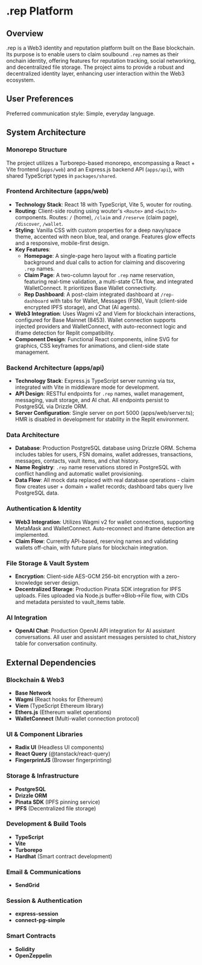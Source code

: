 # .rep Platform

## Overview
.rep is a Web3 identity and reputation platform built on the Base blockchain. Its purpose is to enable users to claim soulbound `.rep` names as their onchain identity, offering features for reputation tracking, social networking, and decentralized file storage. The project aims to provide a robust and decentralized identity layer, enhancing user interaction within the Web3 ecosystem.

## User Preferences
Preferred communication style: Simple, everyday language.

## System Architecture

### Monorepo Structure
The project utilizes a Turborepo-based monorepo, encompassing a React + Vite frontend (`apps/web`) and an Express.js backend API (`apps/api`), with shared TypeScript types in `packages/shared`.

### Frontend Architecture (apps/web)
- **Technology Stack**: React 18 with TypeScript, Vite 5, wouter for routing.
- **Routing**: Client-side routing using wouter's `<Route>` and `<Switch>` components. Routes: `/` (home), `/claim` and `/reserve` (claim page), `/discover`, `/wallet`.
- **Styling**: Vanilla CSS with custom properties for a deep navy/space theme, accented with neon blue, teal, and orange. Features glow effects and a responsive, mobile-first design.
- **Key Features**:
    - **Homepage**: A single-page hero layout with a floating particle background and dual calls to action for claiming and discovering `.rep` names.
    - **Claim Page**: A two-column layout for `.rep` name reservation, featuring real-time validation, a multi-state CTA flow, and integrated WalletConnect. It prioritizes Base Wallet connectivity.
    - **Rep Dashboard**: A post-claim integrated dashboard at `/rep-dashboard` with tabs for Wallet, Messages (FSN), Vault (client-side encrypted IPFS storage), and Chat (AI agents).
- **Web3 Integration**: Uses Wagmi v2 and Viem for blockchain interactions, configured for Base Mainnet (8453). Wallet connection supports injected providers and WalletConnect, with auto-reconnect logic and iframe detection for Replit compatibility.
- **Component Design**: Functional React components, inline SVG for graphics, CSS keyframes for animations, and client-side state management.

### Backend Architecture (apps/api)
- **Technology Stack**: Express.js TypeScript server running via tsx, integrated with Vite in middleware mode for development.
- **API Design**: RESTful endpoints for `.rep` names, wallet management, messaging, vault storage, and AI chat. All endpoints persist to PostgreSQL via Drizzle ORM.
- **Server Configuration**: Single server on port 5000 (apps/web/server.ts); HMR is disabled in development for stability in the Replit environment.

### Data Architecture
- **Database**: Production PostgreSQL database using Drizzle ORM. Schema includes tables for users, FSN domains, wallet addresses, transactions, messages, contacts, vault items, and chat history.
- **Name Registry**: `.rep` name reservations stored in PostgreSQL with conflict handling and automatic wallet provisioning.
- **Data Flow**: All mock data replaced with real database operations - claim flow creates user + domain + wallet records; dashboard tabs query live PostgreSQL data.

### Authentication & Identity
- **Web3 Integration**: Utilizes Wagmi v2 for wallet connections, supporting MetaMask and WalletConnect. Auto-reconnect and iframe detection are implemented.
- **Claim Flow**: Currently API-based, reserving names and validating wallets off-chain, with future plans for blockchain integration.

### File Storage & Vault System
- **Encryption**: Client-side AES-GCM 256-bit encryption with a zero-knowledge server design.
- **Decentralized Storage**: Production Pinata SDK integration for IPFS uploads. Files uploaded via Node.js buffer→Blob→File flow, with CIDs and metadata persisted to vault_items table.

### AI Integration
- **OpenAI Chat**: Production OpenAI API integration for AI assistant conversations. All user and assistant messages persisted to chat_history table for conversation continuity.

## External Dependencies

### Blockchain & Web3
- **Base Network**
- **Wagmi** (React hooks for Ethereum)
- **Viem** (TypeScript Ethereum library)
- **Ethers.js** (Ethereum wallet operations)
- **WalletConnect** (Multi-wallet connection protocol)

### UI & Component Libraries
- **Radix UI** (Headless UI components)
- **React Query** (@tanstack/react-query)
- **FingerprintJS** (Browser fingerprinting)

### Storage & Infrastructure
- **PostgreSQL**
- **Drizzle ORM**
- **Pinata SDK** (IPFS pinning service)
- **IPFS** (Decentralized file storage)

### Development & Build Tools
- **TypeScript**
- **Vite**
- **Turborepo**
- **Hardhat** (Smart contract development)

### Email & Communications
- **SendGrid**

### Session & Authentication
- **express-session**
- **connect-pg-simple**

### Smart Contracts
- **Solidity**
- **OpenZeppelin**
